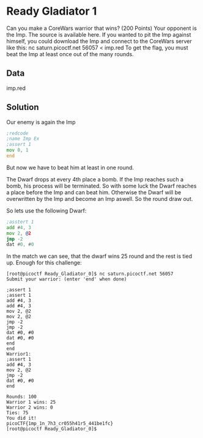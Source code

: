 # Ready Gladiator 1
Can you make a CoreWars warrior that wins? (200 Points)
Your opponent is the Imp. The source is available here. If you wanted to pit the Imp against himself, you could download the Imp and connect to the CoreWars server like this:
nc saturn.picoctf.net 56057 < imp.red
To get the flag, you must beat the Imp at least once out of the many rounds.

## Data
imp.red

## Solution
Our enemy is again the Imp
```asm
;redcode
;name Imp Ex
;assert 1
mov 0, 1
end
```

But now we have to beat him at least in one round.

The Dwarf drops at every 4th place a bomb. If the Imp reaches such a bomb, his process will be terminated. So with some luck the Dwarf reaches a place before the Imp and can beat him. Otherwise the Dwarf will be overwritten by the Imp and become an Imp aswell. So the round draw out.

So lets use the following Dwarf:
```asm
;asstert 1
add #4, 3
mov 2, @2
jmp -2
dat #0, #0
```

In the match we can see, that the dwarf wins 25 round and the rest is tied up. Enough for this challenge:
```
[root@picoctf Ready_Gladiator_0]$ nc saturn.picoctf.net 56057
Submit your warrior: (enter 'end' when done)

;assert 1
;assert 1
add #4, 3
add #4, 3
mov 2, @2
mov 2, @2
jmp -2
jmp -2
dat #0, #0
dat #0, #0
end
end
Warrior1:
;assert 1
add #4, 3
mov 2, @2
jmp -2
dat #0, #0
end

Rounds: 100
Warrior 1 wins: 25
Warrior 2 wins: 0
Ties: 75
You did it!
picoCTF{1mp_1n_7h3_cr055h41r5_441be1fc}
[root@picoctf Ready_Gladiator_0]$
```
